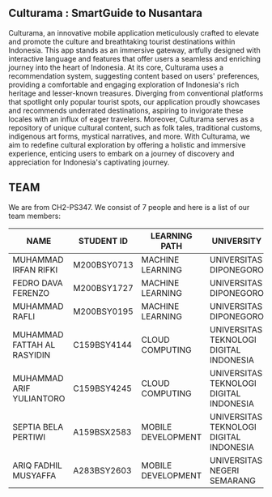 ## Culturama : SmartGuide to Nusantara

Culturama, an innovative mobile application meticulously crafted to elevate and promote the culture and breathtaking tourist destinations within Indonesia. This app stands as an immersive gateway, artfully designed with interactive language and features that offer users a seamless and enriching journey into the heart of Indonesia. At its core, Culturama uses a recommendation system, suggesting content based on users' preferences, providing a comfortable and engaging exploration of Indonesia's rich heritage and lesser-known treasures. Diverging from conventional platforms that spotlight only popular tourist spots, our application proudly showcases and recommends underrated destinations, aspiring to invigorate these locales with an influx of eager travelers. Moreover, Culturama serves as a repository of unique cultural content, such as folk tales, traditional customs, indigenous art forms, mystical narratives, and more. With Culturama, we aim to redefine cultural exploration by offering a holistic and immersive experience, enticing users to embark on a journey of discovery and appreciation for Indonesia's captivating journey.


## TEAM

We are from CH2-PS347. We consist of 7 people and here is a list of our team members:


|                  NAME                   |               STUDENT ID                |       LEARNING PATH         |                     UNIVERSITY              |
|-----------------------------------------|-----------------------------------------|-----------------------------|---------------------------------------------|
|          MUHAMMAD IRFAN RIFKI           |              M200BSY0713                |      MACHINE LEARNING       |               UNIVERSITAS DIPONEGORO        |
|           FEDRO DAVA FERENZO            |              M200BSY1727                |      MACHINE LEARNING       |               UNIVERSITAS DIPONEGORO        |
|             MUHAMMAD RAFLI              |              M200BSY0195                |      MACHINE LEARNING       |               UNIVERSITAS DIPONEGORO        |
|        MUHAMMAD FATTAH AL RASYIDIN      |              C159BSY4144                |      CLOUD COMPUTING        |    UNIVERSITAS TEKNOLOGI DIGITAL INDONESIA  |
|          MUHAMMAD ARIF YULIANTORO       |              C159BSY4245                |      CLOUD COMPUTING        |    UNIVERSITAS TEKNOLOGI DIGITAL INDONESIA  |
|           SEPTIA BELA PERTIWI           |              A159BSX2583                |      MOBILE DEVELOPMENT     |    UNIVERSITAS TEKNOLOGI DIGITAL INDONESIA  |
|           ARIQ FADHIL MUSYAFFA          |              A283BSY2603                |      MOBILE DEVELOPMENT     |             UNIVERSITAS NEGERI SEMARANG     |
